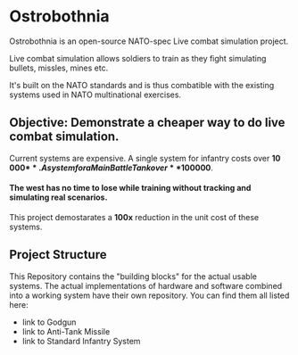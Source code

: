 # Ostrobothnia
Ostrobothnia is an open-source NATO-spec Live combat simulation project.

Live combat simulation allows soldiers to train as they fight simulating bullets, missles, mines etc.

It's built on the NATO standards and is thus combatible with the existing systems used in NATO multinational exercises.


## Objective: Demonstrate a cheaper way to do live combat simulation.

Current systems are expensive. A single system for infantry costs over **10 000$**. A system for a Main Battle Tank over **100 000$**.

#### The west has no time to lose while training without tracking and simulating real scenarios.

This project demostarates a **100x** reduction in the unit cost of these systems.


## Project Structure

This Repository contains the "building blocks" for the actual usable systems. The actual implementations of hardware and software combined into a working system have their own repository. You can find them all listed here:

-  link to Godgun
-  link to Anti-Tank Missile
-  link to Standard Infantry System


